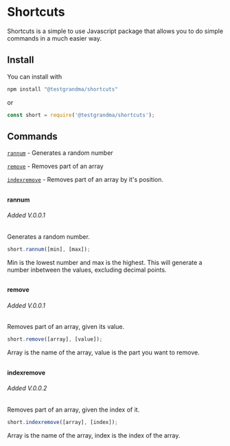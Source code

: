 # Shortcuts
Shortcuts is a simple to use Javascript package that allows you to do simple commands in a much easier way. 

## Install
You can install with
```bash
npm install "@testgrandma/shortcuts"
```
or
```js
const short = require('@testgrandma/shortcuts');
```
## Commands

[`rannum`](#rannum) - Generates a random number

[`remove`](#remove) - Removes part of an array

[`indexremove`](#indexremove) - Removes part of an array by it's position.

## 
#### rannum

###### Added V.0.0.1

Generates a random number.
```js
short.rannum([min], [max]);
```
Min is the lowest number and max is the highest. This will generate a number inbetween the values, excluding decimal points.

## 
#### remove
###### Added V.0.0.1
Removes part of an array, given its value.
```js
short.remove([array], [value]);
```
Array is the name of the array, value is the part you want to remove.

## 
#### indexremove
###### Added V.0.0.2
Removes part of an array, given the index of it.
```js
short.indexremove([array], [index]);
```
Array is the name of the array, index is the index of the array.
